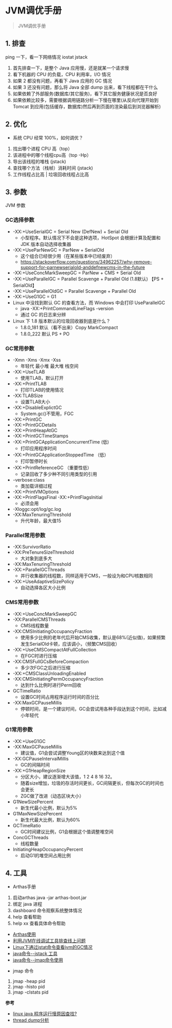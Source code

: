 # JVM调优手册

> JVM调优手册

## 1. 排查

ping 一下，看一下网络情况
iostat jstack

1. 首先排查一下，是整个 Java 应用慢，还是就某一个请求慢
2. 看下机器的 CPU 的负载，CPU 利用率，I/O 情况
3. 如果 2 都没有问题，再看下 Java 应用的 GC 情况
4. 如果 3 还没有问题，那么将 Java 全部 dump 出来，看下线程都在干什么
5. 如果依赖了外部服务(数据库/其它服务)，看下其它服务健康状况是否良好
6. 如果依赖比较多，需要根据调用链路分析一下慢在哪里(从反向代理开始到 Tomcat 到应用(包括缓存，数据库)然后再到页面的渲染最后到浏览器解析)

## 2. 优化

* 系统 CPU 经常 100%，如何调优？

1. 找出哪个进程 CPU 高（top）
2. 该进程中的哪个线程cpu高（top -Hp）
3. 导出该线程的堆栈 (jstack)
4. 查找哪个方法（栈帧）消耗时间 (jstack)
5. 工作线程占比高 | 垃圾回收线程占比高

## 3. 参数

JVM 参数

### GC选择参数

* -XX:+UseSerialGC = Serial New (DefNew) + Serial Old
  * 小型程序。默认情况下不会是这种选项，HotSpot 会根据计算及配置和 JDK 版本自动选择收集器
* -XX:+UseParNewGC = ParNew + SerialOld
  * 这个组合已经很少用（在某些版本中已经废弃）
  * https://stackoverflow.com/questions/34962257/why-remove-support-for-parnewserialold-anddefnewcms-in-the-future
* -XX:+UseConcMarkSweepGC = ParNew + CMS + Serial Old
* -XX:+UseParallelGC = Parallel Scavenge + Parallel Old (1.8默认) 【PS + SerialOld】
* -XX:+UseParallelOldGC = Parallel Scavenge + Parallel Old
* -XX:+UseG1GC = G1
* Linux 中没找到默认 GC 的查看方法，而 Windows 中会打印 UseParallelGC 
  * java -XX:+PrintCommandLineFlags -version
  * 通过 GC 的日志来分辨
* Linux 下 1.8 版本默认的垃圾回收器到底是什么？
  * 1.8.0_181 默认（看不出来）Copy MarkCompact
  * 1.8.0_222 默认 PS + PO

### GC常用参数

* -Xmn -Xms -Xmx -Xss
  * 年轻代 最小堆 最大堆 栈空间
* -XX:+UseTLAB
  * 使用TLAB，默认打开
* -XX:+PrintTLAB
  * 打印TLAB的使用情况
* -XX:TLABSize
  * 设置TLAB大小
* -XX:+DisableExplictGC
  * System.gc()不管用，FGC
* -XX:+PrintGC
* -XX:+PrintGCDetails
* -XX:+PrintHeapAtGC
* -XX:+PrintGCTimeStamps
* -XX:+PrintGCApplicationConcurrentTime (低)
  * 打印应用程序时间
* -XX:+PrintGCApplicationStoppedTime （低）
  * 打印暂停时长
* -XX:+PrintReferenceGC （重要性低）
  * 记录回收了多少种不同引用类型的引用
* -verbose:class
  * 类加载详细过程
* -XX:+PrintVMOptions
* -XX:+PrintFlagsFinal  -XX:+PrintFlagsInitial
  * 必须会用
* -Xloggc:opt/log/gc.log
* -XX:MaxTenuringThreshold
  * 升代年龄，最大值15

### Parallel常用参数

* -XX:SurvivorRatio
* -XX:PreTenureSizeThreshold
  * 大对象到底多大
* -XX:MaxTenuringThreshold
* -XX:+ParallelGCThreads
  * 并行收集器的线程数，同样适用于CMS，一般设为和CPU核数相同
* -XX:+UseAdaptiveSizePolicy
  * 自动选择各区大小比例

### CMS常用参数

* -XX:+UseConcMarkSweepGC
* -XX:ParallelCMSThreads
  * CMS线程数量
* -XX:CMSInitiatingOccupancyFraction
  * 使用多少比例的老年代后开始CMS收集，默认是68%(近似值)，如果频繁发生SerialOld卡顿，应该调小，（频繁CMS回收）
* -XX:+UseCMSCompactAtFullCollection
  * 在FGC时进行压缩
* -XX:CMSFullGCsBeforeCompaction
  * 多少次FGC之后进行压缩
* -XX:+CMSClassUnloadingEnabled
* -XX:CMSInitiatingPermOccupancyFraction
  * 达到什么比例时进行Perm回收
* GCTimeRatio
  * 设置GC时间占用程序运行时间的百分比
* -XX:MaxGCPauseMillis
  * 停顿时间，是一个建议时间，GC会尝试用各种手段达到这个时间，比如减小年轻代

### G1常用参数

* -XX:+UseG1GC
* -XX:MaxGCPauseMillis
  * 建议值，G1会尝试调整Young区的块数来达到这个值
* -XX:GCPauseIntervalMillis
  * GC的间隔时间
* -XX:+G1HeapRegionSize
  * 分区大小，建议逐渐增大该值，1 2 4 8 16 32。
  * 随着size增加，垃圾的存活时间更长，GC间隔更长，但每次GC的时间也会更长
  * ZGC做了改进（动态区块大小）
* G1NewSizePercent
  * 新生代最小比例，默认为5%
* G1MaxNewSizePercent
  * 新生代最大比例，默认为60%
* GCTimeRatio
  * GC时间建议比例，G1会根据这个值调整堆空间
* ConcGCThreads
  * 线程数量
* InitiatingHeapOccupancyPercent
  * 启动G1的堆空间占用比例

## 4. 工具

* Arthas手册

1. 启动arthas java -jar arthas-boot.jar
2. 绑定 java 进程
3. dashboard 命令观察系统整体情况
4. help 查看帮助
5. help xx 查看具体命令帮助

* [Arthas使用](https://www.jianshu.com/p/507f7e0cc3a3)
* [利用JVM在线调试工具排查线上问题](https://www.cnblogs.com/nxlhero/p/11660854.html)
* [Linux下通过jstat命令查看jvm的GC情况](https://www.cnblogs.com/ChoviWu/p/10069399.html)
* [java命令--jstack 工具](https://www.cnblogs.com/kongzhongqijing/articles/3630264.html)
* [java命令--jmap命令使用](https://www.cnblogs.com/huanglog/p/10302901.html)

- jmap 命令

1. jmap -heap pid
2. jmap -histo pid
3. jmap -clstats pid

**参考**

* [linux java 程序运行慢原因查找?](https://segmentfault.com/q/1010000007603766)
* [thread dump分析](https://blog.csdn.net/l1394049664/article/details/81290910)
